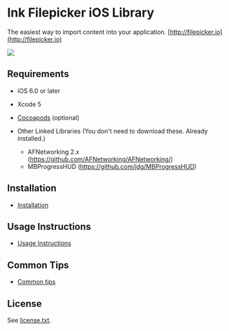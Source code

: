 # Ink Filepicker iOS Library


The easiest way to import content into your application.
[http://filepicker.io](http://filepicker.io)

<img src="https://github.com/Ink/ios-picker/raw/cleanup-for-ios6/Docs/filepicker_ios.png" class="center">

## Requirements

  - iOS 6.0 or later
  - Xcode 5
  - [Cocoapods](http://cocoapods.org) (optional)

  - Other Linked Libraries (You don't need to download these. Already installed.)
    - AFNetworking 2.x (https://github.com/AFNetworking/AFNetworking/)
    - MBProgressHUD (https://github.com/jdg/MBProgressHUD)

## Installation

  - [Installation](https://github.com/Ink/ios-picker/wiki/Installation)

## Usage Instructions

  - [Usage Instructions](https://github.com/Ink/ios-picker/wiki/Usage-instructions)

## Common Tips

  - [Common tips](https://github.com/Ink/ios-picker/wiki/Common-Tips)

## License

See [license.txt](https://github.com/Ink/ios-picker/raw/cleanup-for-ios6/license.txt).
